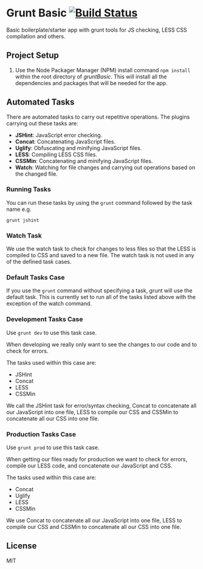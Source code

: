 Grunt Basic [![Build Status](https://travis-ci.org/bombadillo/gruntBasic.svg?branch=master)](https://travis-ci.org/bombadillo/gruntBasic)
==========

Basic boilerplate/starter app with grunt tools for JS checking, LESS CSS compilation and others.

## Project Setup

1. Use the Node Packager Manager (NPM) install command `npm install` within the root directory of _gruntBasic_. This will install all the dependencies and packages that will be needed for the app.

## Automated Tasks

There are automated tasks to carry out repetitive operations. The plugins carrying out these tasks are:

- **JSHint**: JavaScript error checking.
- **Concat**: Concatenating JavaScript files.
- **Uglify**: Obfuscating and minifying JavaScript files.
- **LESS**:   Compiling LESS CSS files.
- **CSSMin**: Concatenating and minifying JavaScript files.
- **Watch**:  Watching for file changes and carrying out operations based on the changed file.

### Running Tasks

You can run these tasks by using the `grunt` command followed by the task name e.g.

`grunt jshint`

### Watch Task

We use the watch task to check for changes to less files so that the LESS is compiled to CSS and saved to a new file. The watch task is not used in any of the defined task cases.

### Default Tasks Case

If you use the `grunt` command without specifying a task, grunt will use the default task. This is currently set to run all of the tasks listed above with the exception of the watch command.

### Development Tasks Case

Use `grunt dev` to use this task case.

When developing we really only want to see the changes to our code and to check for errors. 

The tasks used within this case are:

- JSHint
- Concat
- LESS
- CSSMin

We call the JSHint task for error/syntax checking, Concat to concatenate all our JavaScript into one file, LESS to compile our CSS and CSSMin to concatenate all our CSS into one file.

### Production Tasks Case

Use `grunt prod` to use this task case.

When getting our files ready for production we want to check for errors, compile our LESS code, and concatenate our JavaScript and CSS.  

The tasks used within this case are:

- Concat
- Uglify
- LESS
- CSSMin

We use Concat to concatenate all our JavaScript into one file, LESS to compile our CSS and CSSMin to concatenate all our CSS into one file.

## License
MIT
